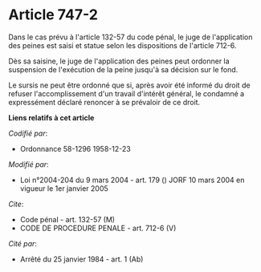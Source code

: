# Article 747-2

Dans le cas prévu à l'article 132-57 du code pénal, le juge de l'application des peines est saisi et statue selon les
dispositions de l'article 712-6.

Dès sa saisine, le juge de l'application des peines peut ordonner la suspension de l'exécution de la peine jusqu'à sa
décision sur le fond.

Le sursis ne peut être ordonné que si, après avoir été informé du droit de refuser l'accomplissement d'un travail d'intérêt
général, le condamné a expressément déclaré renoncer à se prévaloir de ce droit.

**Liens relatifs à cet article**

_Codifié par_:

  - Ordonnance 58-1296 1958-12-23

_Modifié par_:

  - Loi n°2004-204 du 9 mars 2004 - art. 179 () JORF 10 mars 2004 en vigueur le 1er janvier 2005

_Cite_:

  - Code pénal - art. 132-57 (M)
  - CODE DE PROCEDURE PENALE - art. 712-6 (V)

_Cité par_:

  - Arrêté du 25 janvier 1984 - art. 1 (Ab)
